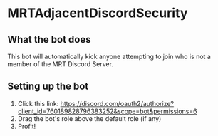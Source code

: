 # MRTAdjacentDiscordSecurity

## What the bot does

This bot will automatically kick anyone attempting to join who is not a member of the MRT Discord Server.

## Setting up the bot

1. Click this link: https://discord.com/oauth2/authorize?client_id=760189828796383252&scope=bot&permissions=6
1. Drag the bot's role above the default role (if any)
1. Profit!